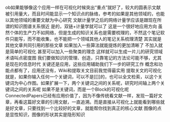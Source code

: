  ob如果能够像这个应用一样在可视化时候突出“重点”就好了，较大的圆表示文献被引用量大，而且时间能显示一个知识点的脉络，参考的如果是其他领域的，也能以其他领域的重要文献为中心研究
文献计量学之后的网络计量学应该是跟现在所谓的知识图谱关系很近
 是的，双链+计量学就可以了
这是一个很好地应用方向 
 虽然个体的生产力不如网络，但是生成的知识关系也是需要梳理的，不然这个笔记软件只能写，而不能收集，也不能把一个领域其他人的笔记关系梳理清楚
 其实就是其他文章共同引用的那些文章
如果加入一些算法就能提炼的更加清晰了
不加入就是简单的可视化
甚至可以加入一些聚类的理念
 这样就可以生成一片儿的研究领域
术语叫点密度图
 我们要做知识的管理、创造，只靠笔记的方法论可能不够，尤其是现在的信息时代 
 关键还是应用，这些应用辅助我们下一步的研究工作
概念和功能点都有了，应用还没有，Wiki和提取关文目前我觉得最实用 
 提取关文的可视化就是，如果你输入任何一个关键词，可以不是[[]]的，也可以全文检索，以这个关键词为中心作图。如果扩展一下，两个关键词之间的关系呢，研究时间轴上两个关键词之间的关系呢 
 如果不是关键词，而是一个Block的可视化呢 
 ConnectedPapers已经有应用价值了，因为不像传统看文献一样，发现一篇好文章，再看这篇好文章的引用文献，一直追溯。而是直接从可视化上就能看到哪些就是好文章，只要找到一个比较好的文章，就能帮你找到真正的核心文献 
 图像的点是显性知识，图像的形状其实是隐形知识 
 
